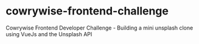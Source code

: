 # cowrywise-frontend-challenge
Cowrywise Frontend Developer Challenge - Building a mini unsplash clone using VueJs and the Unsplash API
